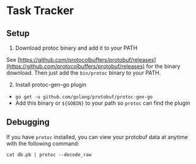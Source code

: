 # Task Tracker

## Setup

1. Download protoc binary and add it to your PATH

See [https://github.com/protocolbuffers/protobuf/releases](https://github.com/protocolbuffers/protobuf/releases) for
the binary download. Then just add the `bin/protoc` binary to your PATH.

2. Install protoc-gen-go plugin
  * `go get -u github.com/golang/protobuf/protoc-gen-go`
  * Add this binary or `${GOBIN}` to your path so `protoc` can find the plugin

## Debugging

If you have `protoc` installed, you can view your protobuf data at 
anytime with the following command:

`cat db.pb | protoc --decode_raw`

